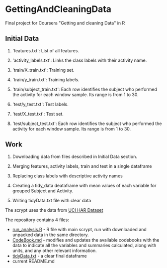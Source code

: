 # GettingAndCleaningData
Final project for Coursera "Getting and cleaning Data" in R


## Initial Data

1. 'features.txt': List of all features.

2. 'activity_labels.txt': Links the class labels with their activity name.

3. 'train/X_train.txt': Training set.

4. 'train/y_train.txt': Training labels.

5. 'train/subject_train.txt': Each row identifies the subject who performed the activity for each window sample. Its range is from 1 to 30. 

6. 'test/y_test.txt': Test labels.

7. 'test/X_test.txt': Test set.

8. 'test/subject_test.txt': Each row identifies the subject who performed the activity for each window sample. Its range is from 1 to 30. 


## Work

1. Downloading data from files described in Initial Data section.

2. Merging features, activity labels, train and test in a single dataframe

3. Replacing class labels with descriptive activity names

4. Creating a tidy_data deataframe with mean values of each variable for grouped Subject and Activity.

5. Writing tidyData.txt file with clear data


The scrypt uses the data from [UCI HAR Dataset](https://d396qusza40orc.cloudfront.net/getdata%2Fprojectfiles%2FUCI%20HAR%20Dataset.zip)

The repository contains 4 files:
* [run_analysis.R]() - R file with main scrypt, run with downloaded and unpacked data in the same directory.
* [CodeBook.md]() - modifies and updates the available codebooks with the data to indicate all the variables and summaries calculated, along with units, and any other relevant information.
* [tidyData.txt]() - a clear final dataframe 
* current README.md

